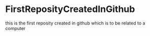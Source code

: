 # FirstReposityCreatedInGithub
this is the first reposity created in github which is to be related to a computer
